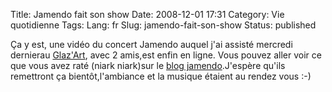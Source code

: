Title: Jamendo fait son show
Date: 2008-12-01 17:31
Category: Vie quotidienne
Tags:
Lang: fr
Slug: jamendo-fait-son-show
Status: published

Ça y est, une vidéo du concert Jamendo auquel j'ai assisté mercredi dernierau [Glaz'Art](http://www.glazart.com/), avec 2 amis,est enfin en ligne. Vous pouvez aller voir ce que vous avez raté (niark niark)sur le [blog jamendo](http://blog.jamendo.com/2008/11/28/la-folle-nuit-parisienne-de-jamendo/).J'espère qu'ils remettront ça bientôt,l'ambiance et la musique étaient au rendez vous :-)
